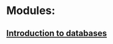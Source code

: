 # Modules:

## [Introduction to databases](https://github.com/ZabiyakaDaniil/SQL/tree/main/Stepik.org/Introduction%20to%20databases)
